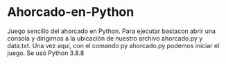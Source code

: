 # Ahorcado-en-Python
Juego sencillo del ahorcado en Python. 
Para ejecutar bastacon abrir una consola y dirigirnos a la ubicación de nuestro archivo ahorcado.py y data.txt. Una vez aquí, con el comando py ahorcado.py podemos iniciar el juego. 
Se usó Python 3.8.8
